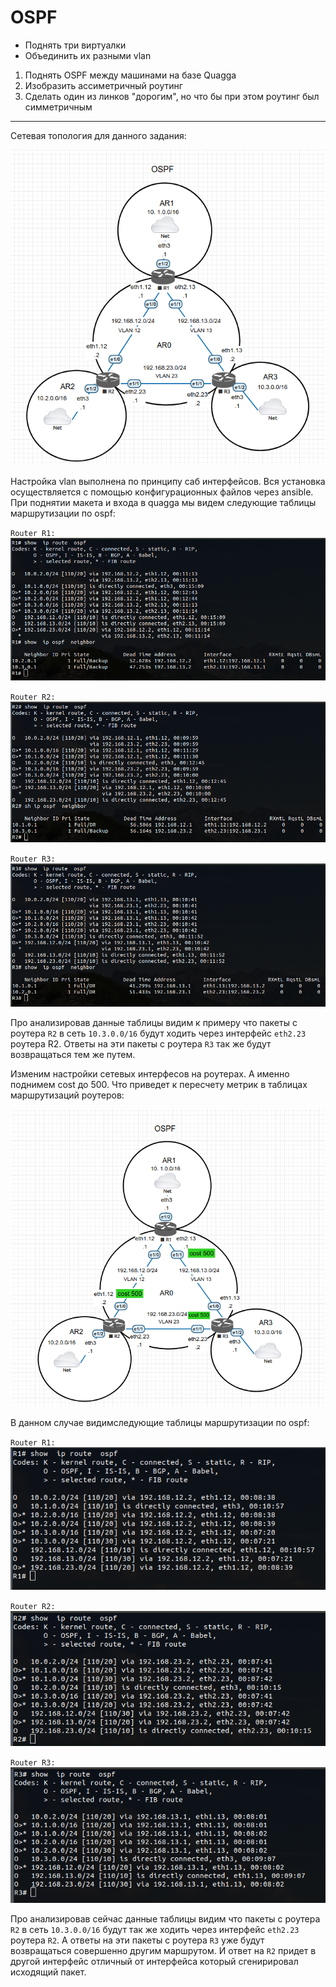 # OSPF

- Поднять три виртуалки
- Объединить их разными vlan

1. Поднять OSPF между машинами на базе Quagga
2. Изобразить ассиметричный роутинг
3. Сделать один из линков "дорогим", но что бы при этом роутинг был симметричным
*************

Сетевая топология для данного задания:

![](https://raw.githubusercontent.com/sirrax/otus-linux/master/m3_l20_ospf/screen/ospf_topology.png)

Настройка vlan выполнена по принципу саб интерфейсов. Вся установка осуществляется с помощью конфигурационных файлов через ansible. При поднятии макета и входа в quagga мы видем следующие таблицы маршрутизации по ospf:

`Router R1:`
![](https://raw.githubusercontent.com/sirrax/otus-linux/master/m3_l20_ospf/screen/r1_ospf_n.png)

`Router R2:`
![](https://raw.githubusercontent.com/sirrax/otus-linux/master/m3_l20_ospf/screen/r2_ospf_n.png)

`Router R3:`
![](https://raw.githubusercontent.com/sirrax/otus-linux/master/m3_l20_ospf/screen/r3_ospf_n.png)

Про анализировав данные таблицы видим к примеру что пакеты с роутера `R2` в сеть `10.3.0.0/16` будут ходить через интерфейс `eth2.23` роутера R2. Ответы на эти пакеты с роутера `R3` так же будут возвращаться тем же путем.

Изменим настройки сетевых интерфесов на роутерах. А именно поднимем cost до 500. Что приведет к пересчету метрик в таблицах маршрутизаций роутеров:

![](https://raw.githubusercontent.com/sirrax/otus-linux/master/m3_l20_ospf/screen/ospf_topology_assim.png)

В данном случае видимследующие таблицы маршрутизации по ospf:

`Router R1:`
![](https://raw.githubusercontent.com/sirrax/otus-linux/master/m3_l20_ospf/screen/r1_ospf_assim.png)

`Router R2:`
![](https://raw.githubusercontent.com/sirrax/otus-linux/master/m3_l20_ospf/screen/r2_ospf_assim.png)

`Router R3:`
![](https://raw.githubusercontent.com/sirrax/otus-linux/master/m3_l20_ospf/screen/r3_ospf_assim.png)

Про анализировав сейчас данные таблицы видим что пакеты с роутера `R2` в сеть `10.3.0.0/16` будут так же ходить через интерфейс `eth2.23` роутера `R2`. А ответы на эти пакеты с роутера `R3` уже будут возвращаться совершенно другим маршрутом. И ответ на `R2` придет в другой интерфейс отличный от интерфейса который сгенирировал исходящий пакет.